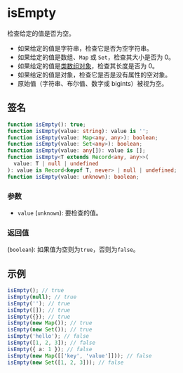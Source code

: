 # isEmpty

检查给定的值是否为空。

- 如果给定的值是字符串，检查它是否为空字符串。
- 如果给定的值是数组、`Map` 或 `Set`，检查其大小是否为 0。
- 如果给定的值是[类数组对象](../predicate/isArrayLike.md)，检查其长度是否为 0。
- 如果给定的值是对象，检查它是否是没有属性的空对象。
- 原始值（字符串、布尔值、数字或 bigints）被视为空。

## 签名

```typescript
function isEmpty(): true;
function isEmpty(value: string): value is '';
function isEmpty(value: Map<any, any>): boolean;
function isEmpty(value: Set<any>): boolean;
function isEmpty(value: any[]): value is [];
function isEmpty<T extends Record<any, any>>(
  value: T | null | undefined
): value is Record<keyof T, never> | null | undefined;
function isEmpty(value: unknown): boolean;
```

### 参数

- `value` (`unknown`): 要检查的值。

### 返回值

(`boolean`): 如果值为空则为`true`，否则为`false`。

## 示例

```typescript
isEmpty(); // true
isEmpty(null); // true
isEmpty(''); // true
isEmpty([]); // true
isEmpty({}); // true
isEmpty(new Map()); // true
isEmpty(new Set()); // true
isEmpty('hello'); // false
isEmpty([1, 2, 3]); // false
isEmpty({ a: 1 }); // false
isEmpty(new Map([['key', 'value']])); // false
isEmpty(new Set([1, 2, 3])); // false
```
